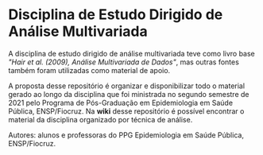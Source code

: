 # Disciplina de Estudo Dirigido de Análise Multivariada 
A disciplina de estudo dirigido de análise multivariada teve como livro base *"Hair et al. (2009), Análise Multivariada de Dados"*, mas outras fontes também foram utilizadas como material de apoio.    

A proposta desse repositório é organizar e disponibilizar todo o material gerado ao longo da disciplina que foi ministrada no segundo semestre de 2021 pelo Programa de Pós-Graduação em Epidemiologia em Saúde Pública, ENSP/Fiocruz. Na **wiki** desse repositório é possível encontrar o material da disciplina organizado por técnica de análise.  

Autores: alunos e professoras do PPG Epidemiologia em Saúde Pública, ENSP/Fiocruz. 
